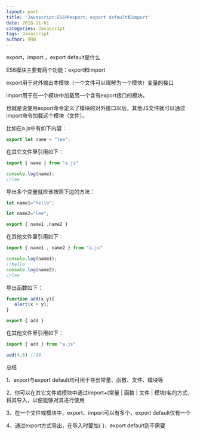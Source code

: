 ```yaml
---
layout: post
title: 'Javascript:ES6中export、export default和import'
date: 2018-11-01
categories: Javascript
tags: Javascript
author: 李昕
---
```


export，import ，export default是什么

ES6模块主要有两个功能：export和import

export用于对外输出本模块（一个文件可以理解为一个模块）变量的接口

import用于在一个模块中加载另一个含有export接口的模块。

也就是说使用export命令定义了模块的对外接口以后，其他JS文件就可以通过import命令加载这个模块（文件）。

比如在a.js中有如下内容：

```js
export let name = "lee";
```

在其它文件里引用如下：

```js
import { name } from "a.js" 

console.log(name);
//lee
```

导出多个变量就应该按照下边的方法：

```js
let name1="hello";

let name2="lee";

export { name1 ,name2 }
```

在其他文件里引用如下：

```js
import { name1 , name2 } from "a.js"

console.log(name1);
//hello
console.log(name2);
//lee
 ```
 
导出函数如下：

```js
function add(x,y){
   alert(x + y);
}

export { add }
```

在其他文件里引用如下：

```js
import { add } from "a.js"

add(4,6) //10
```

总结

1、export与export default均可用于导出常量、函数、文件、模块等

2、你可以在其它文件或模块中通过import+(常量 | 函数 | 文件 | 模块)名的方式，将其导入，以便能够对其进行使用

3、在一个文件或模块中，export、import可以有多个，export default仅有一个

4、通过export方式导出，在导入时要加{ }，export default则不需要